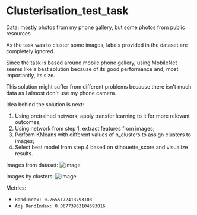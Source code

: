# Clusterisation_test_task

Data: mostly photos from my phone gallery, but some photos from public resources

As the task was to cluster some images, labels provided in the dataset are completely ignored.

Since the task is based around mobile phone gallery, using MobileNet seems like a best solution because of its good performance and, most importantly, its size. 

This solution might suffer from different problems because there isn't much data as I almost don't use my phone camera. 

Idea behind the solution is next:
1. Using pretrained network, apply transfer learning to it for more relevant outcomes;
2. Using network from step 1, extract features from images;
3. Perform KMeans with different values of n_clusters to assign clusters to images;
4. Select best model from step 4 based on silhouette_score and visualize results.

Images from dataset:
![image](https://user-images.githubusercontent.com/25502260/126874034-f1b86d95-966c-452d-9e12-61a7a8cc1fc5.png)

Images by clusters:
![image](https://user-images.githubusercontent.com/25502260/126874105-3accc6e7-2272-45d8-b98a-7a8b7fedc1b9.png)

Metrics:
* ```RandIndex: 0.7655172413793103```
* ```Adj RandIndex: 0.06773963104593016```
